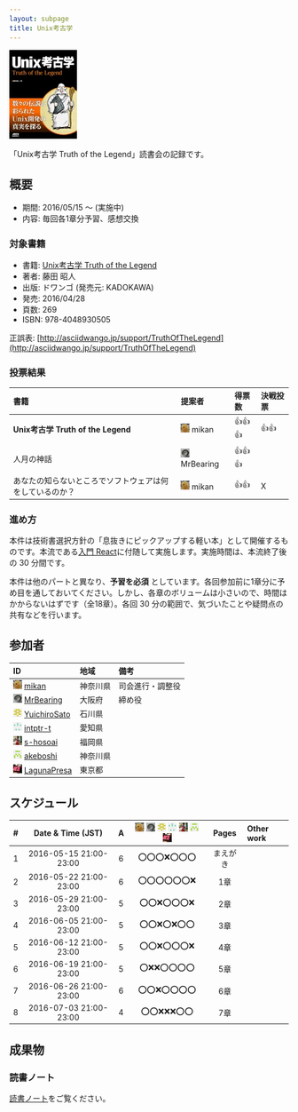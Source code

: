 ```yaml
---
layout: subpage
title: Unix考古学
---
```


[![Unix考古学](/images/cover-unix.jpg)](http://www.amazon.co.jp/dp/4048930508/)

「Unix考古学 Truth of the Legend」読書会の記録です。

## 概要

* 期間: 2016/05/15 ～ (実施中)
* 内容: 毎回各1章分予習、感想交換

### 対象書籍

* 書籍: [Unix考古学 Truth of the Legend](http://www.amazon.co.jp/dp/4048930508/)
* 著者: 藤田 昭人
* 出版: ドワンゴ (発売元: KADOKAWA)
* 発売: 2016/04/28
* 頁数: 269
* ISBN: 978-4048930505

正誤表: [http://asciidwango.jp/support/TruthOfTheLegend](http://asciidwango.jp/support/TruthOfTheLegend)

### 投票結果

| 書籍                                                     | 提案者                                        | 得票数     |決戦投票|
|:---------------------------------------------------------|:----------------------------------------------|:-----------|:-------|
| **Unix考古学 Truth of the Legend**                       | ![](/images/users/mikan_16.png) mikan         |:+1::+1::+1:|:+1::+1:|
| 人月の神話                                               | ![](/images/users/MrBearing_16.png) MrBearing |:+1::+1::+1:|        |
| あなたの知らないところでソフトウェアは何をしているのか？ | ![](/images/users/mikan_16.png) mikan         |:+1::+1:    | X      |

### 進め方

本件は技術書選択方針の「息抜きにピックアップする軽い本」として開催するものです。本流である[入門 React](../5-react)に付随して実施します。実施時間は、本流終了後の 30 分間です。

本件は他のパートと異なり、**予習を必須** としています。各回参加前に1章分に予め目を通しておいてください。しかし、各章のボリュームは小さいので、時間はかからないはずです（全18章）。各回 30 分の範囲で、気づいたことや疑問点の共有などを行います。

## 参加者

| ID                                                                                     | 地域     | 備考             |
|:---------------------------------------------------------------------------------------|:---------|:-----------------|
| ![](/images/users/mikan_16.png) [mikan](https://github.com/mikan)                      | 神奈川県 | 司会進行・調整役 |
| ![](/images/users/MrBearing_16.png) [MrBearing](https://github.com/MrBearing)          | 大阪府   | 締め役           |
| ![](/images/users/YuichiroSato_16.png) [YuichiroSato](https://github.com/YuichiroSato) | 石川県   |                  |
| ![](/images/users/intptr-t_16.png) [intptr-t](https://github.com/intptr-t)             | 愛知県   | 　               |
| ![](/images/users/s-hosoai_16.png) [s-hosoai](https://github.com/s-hosoai)             | 福岡県   |                  |
| ![](/images/users/akeboshi_16.png) [akeboshi](https://github.com/akeboshi)             | 神奈川県 |                  |
| ![](/images/users/LagunaPresa_16.png) [LagunaPresa](https://github.com/LagunaPresa)    | 東京都   | 　               |

## スケジュール

| # | Date & Time (JST) | A | ![](/images/users/mikan_16.png) ![](/images/users/MrBearing_16.png) ![](/images/users/YuichiroSato_16.png) ![](/images/users/intptr-t_16.png) ![](/images/users/s-hosoai_16.png) ![](/images/users/akeboshi_16.png) ![](/images/users/LagunaPresa_16.png) | Pages | Other work |
|---:|:----------------------:|:-:|:---------------------:|:---------:|:-----------------------|
|  1 | 2016-05-15 21:00-23:00 | 6 | :o::o::o::x::o::o::o: |  まえがき |                        |
|  2 | 2016-05-22 21:00-23:00 | 6 | :o::o::o::o::o::o::x: |  1章      |                        |
|  3 | 2016-05-29 21:00-23:00 | 5 | :o::o::x::o::o::o::x: |  2章      |                        |
|  4 | 2016-06-05 21:00-23:00 | 5 | :o::o::x::o::x::o::o: |  3章      |                        |
|  5 | 2016-06-12 21:00-23:00 | 5 | :o::o::x::o::o::o::x: |  4章      |                        |
|  6 | 2016-06-19 21:00-23:00 | 5 | :o::x::x::o::o::o::o: |  5章      |                        |
|  7 | 2016-06-26 21:00-23:00 | 6 | :o::o::x::o::o::o::o: |  6章      |                        |
|  8 | 2016-07-03 21:00-23:00 | 4 | :o::o::x::x::x::o::o: |  7章      |                        |

## 成果物

### 読書ノート

[読書ノート](/note/6-unix)をご覧ください。
